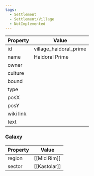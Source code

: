 ```yaml
---
tags:
  - Settlement
  - Settlement/Village
  - NotImplemented
---
```


| Property  | Value                  |
| --------- | ---------------------- |
| id        | village_haidoral_prime |
| name      | Haidoral Prime         |
| owner     |                        |
| culture   |                        |
| bound     |                        |
| type      |                        |
| posX      |                        |
| posY      |                        |
| wiki link |                        |
| text      |                        |

### Galaxy
| Property | Value        |
| -------- | ------------ |
| region   | [[Mid Rim]]  |
| sector   | [[Kastolar]] |
